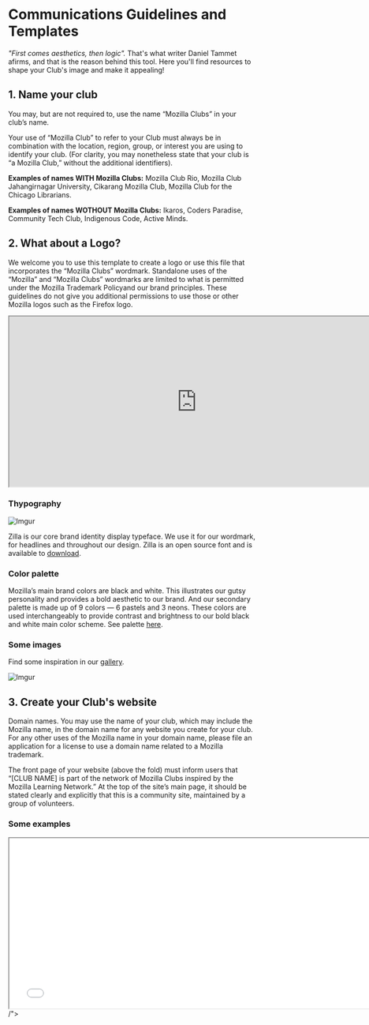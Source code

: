 # Communications Guidelines and Templates 

*"First comes aesthetics, then logic".* That's what writer Daniel Tammet afirms, and that is the reason behind this tool. Here you'll find resources to shape your Club's image and make it appealing!


## 1. Name your club

You may, but are not required to, use the name “Mozilla Clubs” in your club’s name. 
 
Your use of “Mozilla Club” to refer to your Club must always be in combination with the location, region, group, or interest you are using to identify your club. (For clarity, you may nonetheless state that your club is “a Mozilla Club,” without the additional identifiers).

**Examples of names WITH Mozilla Clubs:** Mozilla Club Rio, Mozilla Club Jahangirnagar University, Cikarang Mozilla Club, Mozilla Club for the Chicago Librarians.
 
**Examples of names WOTHOUT Mozilla Clubs:** Ikaros, Coders Paradise, Community Tech Club, Indigenous Code, Active Minds.


## 2. What about a Logo?

We welcome you to use this template to create a logo or use this file that incorporates the “Mozilla Clubs” wordmark. Standalone uses of the “Mozilla” and “Mozilla Clubs” wordmarks are limited to what is permitted under the Mozilla Trademark Policyand our brand principles. These guidelines do not give you additional permissions to use those or other Mozilla logos such as the Firefox logo. 

<iframe width="760" height="345" src="https://thimbleprojects.org/carotejada/272301/"></iframe>

### Thypography
![Imgur](http://i.imgur.com/rytjRy0.png)

Zilla is our core brand identity display typeface. We use it for our wordmark, for headlines and throughout our design. Zilla is an open source font and is available to [download](https://github.com/mozilla/zilla-slab/tree/master/OTF_release%20files).

### Color palette

Mozilla’s main brand colors are black and white. This illustrates our gutsy personality and provides a bold aesthetic to our brand. And our secondary palette is made up of 9 colors — 6 pastels and 3 neons. These colors are used interchangeably to provide contrast and brightness to our bold black and white main color scheme. See palette [here](https://mozilla.ninja/visualelements/).

### Some images
Find some inspiration in our [gallery](https://mozilla.ninja/gallery/).

![Imgur](http://i.imgur.com/w8HJCH8.gif)

## 3. Create your Club's website

Domain names. You may use the name of your club, which may include the Mozilla name, in the domain name for any website you create for your club. For any other uses of the Mozilla name in your domain name, please file an application for a license to use a domain name related to a Mozilla trademark.
 
The front page of your website (above the fold) must inform users that “[CLUB NAME] is part of the network of Mozilla Clubs inspired by the Mozilla Learning Network.” At the top of the site’s main page, it should be stated clearly and explicitly that this is a community site, maintained by a group of volunteers.

### Some examples

<iframe width="760" height="345" src="<iframe width="760" height="345" src="https://thimbleprojects.org/carotejada/272301/"></iframe>/"></iframe>

